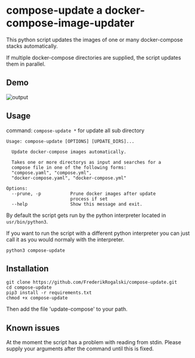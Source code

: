 # **compose-update** a docker-compose-image-updater
This python script updates the images of one or many docker-compose stacks automatically.

If multiple docker-compose directories are supplied, the script updates them in parallel.

## Demo
![output](https://user-images.githubusercontent.com/31591562/133811801-16eb581f-f63c-454f-a5de-e872568f3477.gif)


## Usage
command: `compose-update *` for update all sub directory
```
Usage: compose-update [OPTIONS] [UPDATE_DIRS]...

  Update docker-compose images automatically.

  Takes one or more directorys as input and searches for a
  compose file in one of the following forms:
  "compose.yaml", "compose.yml",
  "docker-compose.yaml", "docker-compose.yml"

Options:
  --prune, -p           Prune docker images after update
                        process if set
  --help                Show this message and exit.
```

By default the script gets run by the python interpreter located in `usr/bin/python3`.

If you want to run the script with a different python interpreter you can just call it as you would normaly with the interpreter.
```
python3 compose-update
```

## Installation
```
git clone https://github.com/FrederikRogalski/compose-update.git
cd compose-update
pip3 install -r requirements.txt
chmod +x compose-update
```

Then add the file 'update-compose' to your path.

## Known issues
At the moment the script has a problem with reading from stdin. Please supply your arguments after the command until this is fixed.
